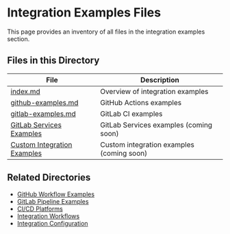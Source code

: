# Integration Examples Files

This page provides an inventory of all files in the integration examples section.

## Files in this Directory

| File | Description |
| ---- | ----------- |
| [index.md](index.md) | Overview of integration examples |
| [github-examples.md](github-examples.md) | GitHub Actions examples |
| [gitlab-examples.md](gitlab-examples.md) | GitLab CI examples |
| [GitLab Services Examples](index.md#gitlab-services-examples) | GitLab Services examples (coming soon) |
| [Custom Integration Examples](index.md#custom-integration-examples) | Custom integration examples (coming soon) |

## Related Directories

- [GitHub Workflow Examples](../../github-workflow-examples/index.md)
- [GitLab Pipeline Examples](../../gitlab-pipeline-examples/index.md)
- [CI/CD Platforms](../platforms/index.md)
- [Integration Workflows](../workflows/index.md)
- [Integration Configuration](../configuration/index.md)
